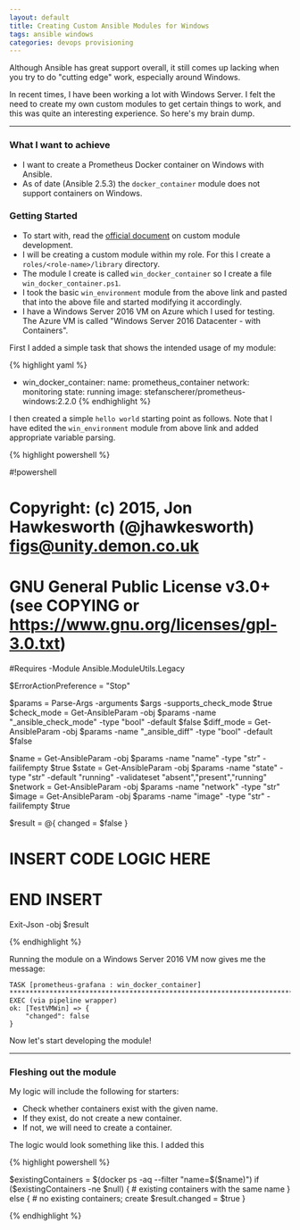 ```yaml
---
layout: default
title: Creating Custom Ansible Modules for Windows
tags: ansible windows
categories: devops provisioning
---
```


Although Ansible has great support overall, it still comes up lacking when you try to do "cutting edge" work, especially around Windows. 

In recent times, I have been working a lot with Windows Server. 
I felt the need to create my own custom modules to get certain things to work, and this was quite an interesting experience. So here's my brain dump.

<!--more-->

----

### What I want to achieve

* I want to create a Prometheus Docker container on Windows with Ansible.
* As of date (Ansible 2.5.3) the `docker_container` module does not support containers on Windows. 


### Getting Started

* To start with, read the [official document](https://docs.ansible.com/ansible/2.6/dev_guide/developing_modules_general_windows.html) on custom module development.
* I will be creating a custom module within my role. For this I create a `roles/<role-name>/library` directory.
* The module I create is called `win_docker_container` so I create a file `win_docker_container.ps1`.
* I took the basic `win_environment` module from the above link and pasted that into the above file and started modifying it accordingly.
* I have a Windows Server 2016 VM on Azure which I used for testing. The Azure VM is called "Windows Server 2016 Datacenter - with Containers". 

First I added a simple task that shows the intended usage of my module:

{% highlight yaml %}
- win_docker_container:
    name: prometheus_container
    network: monitoring
    state: running
    image: stefanscherer/prometheus-windows:2.2.0
{% endhighlight %}

I then created a simple `hello world` starting point as follows. Note that I have edited the `win_environment` module from above link and added appropriate variable parsing.

{% highlight powershell %}

#!powershell

# Copyright: (c) 2015, Jon Hawkesworth (@jhawkesworth) <figs@unity.demon.co.uk>
# GNU General Public License v3.0+ (see COPYING or https://www.gnu.org/licenses/gpl-3.0.txt)

#Requires -Module Ansible.ModuleUtils.Legacy

$ErrorActionPreference = "Stop"

$params = Parse-Args -arguments $args -supports_check_mode $true
$check_mode = Get-AnsibleParam -obj $params -name "_ansible_check_mode" -type "bool" -default $false
$diff_mode = Get-AnsibleParam -obj $params -name "_ansible_diff" -type "bool" -default $false

$name = Get-AnsibleParam -obj $params -name "name" -type "str" -failifempty $true
$state = Get-AnsibleParam -obj $params -name "state" -type "str" -default "running" -validateset "absent","present","running"
$network = Get-AnsibleParam -obj $params -name "network" -type "str"
$image = Get-AnsibleParam -obj $params -name "image" -type "str" -failifempty $true

$result = @{
    changed = $false
}

# INSERT CODE LOGIC HERE


# END INSERT
Exit-Json -obj $result

{% endhighlight %}


Running the module on a Windows Server 2016 VM now gives me the message:

```
TASK [prometheus-grafana : win_docker_container] ******************************************************************************************************************************************************************
EXEC (via pipeline wrapper)
ok: [TestVMWin] => {
    "changed": false
}
```

Now let's start developing the module!

----

### Fleshing out the module

My logic will include the following for starters:

* Check whether containers exist with the given name.
* If they exist, do not create a new container.
* If not, we will need to create a container.

The logic would look something like this. I added this 

{% highlight powershell %}

$existingContainers = $(docker ps -aq --filter "name=$($name)")
if ($existingContainers -ne $null) {
    # existing containers with the same name
} else {
    # no existing containers; create
    $result.changed = $true
}

{% endhighlight %}
